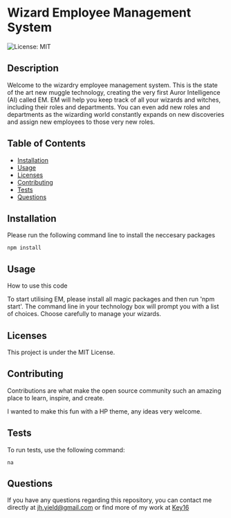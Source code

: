 # Wizard Employee Management System

![License: MIT](https://img.shields.io/badge/License-MIT-yellow.svg)
## Description
Welcome to the wizardry employee management system. This is the state of the art new muggle technology, creating the very first Auror Intelligence (AI) called EM. EM will help you keep track of all your wizards and witches, including their roles and departments. You can even add new roles and departments as the wizarding world constantly expands on new discoveries and assign new employees to those very new roles.
## Table of Contents

* [Installation](#installation)
* [Usage](#usage)
* [Licenses](#licenses)
* [Contributing](#contributing)
* [Tests](#tests)
* [Questions](#questions)

## Installation 
Please run the following command line to install the neccesary packages
```
npm install
```


## Usage
How to use this code

To start utilising EM, please install all magic packages and then run 'npm start'. The command line in your technology box will prompt you with a list of choices. Choose carefully to manage your wizards.
## Licenses
This project is under the MIT License.

## Contributing
Contributions are what make the open source community such an amazing place to learn, inspire, and create. 

I wanted to make this fun with a HP theme, any ideas very welcome.
## Tests 
To run tests, use the following command:
```
na
```

## Questions

If you have any questions regarding this repository, you can contact me directly at jh.yield@gmail.com or find more of my work at [Key16](https://github.com/Key16)